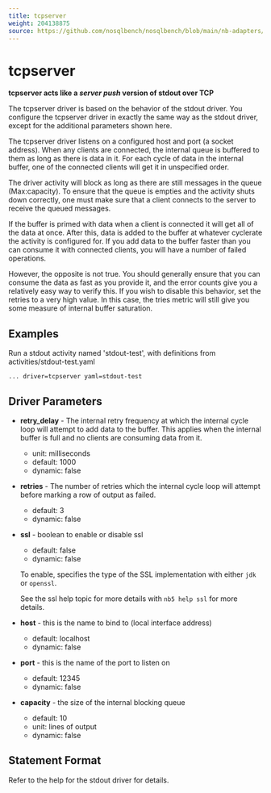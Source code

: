 ```yaml
---
title: tcpserver
weight: 204138875
source: https://github.com/nosqlbench/nosqlbench/blob/main/nb-adapters/adapter-tcp/src/main/resources/tcpserver.md
---
```

# tcpserver

**tcpserver acts like a _server push_ version of stdout over TCP**

The tcpserver driver is based on the behavior of the stdout driver. You configure the tcpserver driver in exactly the
same way as the stdout driver, except for the additional parameters shown here.

The tcpserver driver listens on a configured host and port (a socket address). When any clients are connected, the
internal queue is buffered to them as long as there is data in it. For each cycle of data in the internal buffer, one of
the connected clients will get it in unspecified order.

The driver activity will block as long as there are still messages in the queue (Max:capacity). To ensure that the queue is empties and the activity shuts down correctly, one must make sure that a client connects to the server to receive the queued messages.

If the buffer is primed with data when a client is connected it will get all of the data at once. After this, data is
added to the buffer at whatever cyclerate the activity is configured for. If you add data to the buffer faster than you
can consume it with connected clients, you will have a number of failed operations.

However, the opposite is not true. You should generally ensure that you can consume the data as fast as you provide it,
and the error counts give you a relatively easy way to verify this. If you wish to disable this behavior, set the
retries to a very high value. In this case, the tries metric will still give you some measure of internal buffer
saturation.

## Examples

Run a stdout activity named 'stdout-test', with definitions from activities/stdout-test.yaml


    ... driver=tcpserver yaml=stdout-test

## Driver Parameters

- **retry_delay** - The internal retry frequency at which the internal cycle loop will attempt to add data to the
  buffer. This applies when the internal buffer is full and no clients are consuming data from it.
  - unit: milliseconds
  - default: 1000
  - dynamic: false
- **retries** - The number of retries which the internal cycle loop will attempt before marking a row of output as
  failed.
  - default: 3
  - dynamic: false

- **ssl** - boolean to enable or disable ssl
  - default: false
  - dynamic: false

  To enable, specifies the type of the SSL implementation with either `jdk` or `openssl`.

  See the ssl help topic for more details with `nb5 help ssl` for more details.

- **host** - this is the name to bind to (local interface address)
  - default: localhost
  - dynamic: false
- **port** - this is the name of the port to listen on
  - default: 12345
  - dynamic: false
- **capacity** - the size of the internal blocking queue
  - default: 10
  - unit: lines of output
  - dynamic: false

## Statement Format

Refer to the help for the stdout driver for details.
